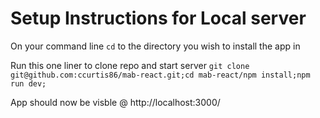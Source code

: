 # Setup Instructions for Local server

On your command line `cd` to the directory you wish to install the app in

Run this one liner to clone repo and start server
`git clone git@github.com:ccurtis86/mab-react.git;cd mab-react/npm install;npm run dev;`

App should now be visble @ http://localhost:3000/
